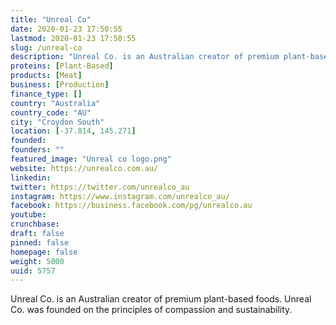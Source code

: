 ```yaml
---
title: "Unreal Co"
date: 2020-01-23 17:50:55
lastmod: 2020-01-23 17:50:55
slug: /unreal-co
description: "Unreal Co. is an Australian creator of premium plant-based foods. Unreal Co. was founded on the principles of compassion and sustainability."
proteins: [Plant-Based]
products: [Meat]
business: [Production]
finance_type: []
country: "Australia"
country_code: "AU"
city: "Croydon South"
location: [-37.814, 145.271]
founded: 
founders: ""
featured_image: "Unreal co logo.png"
website: https://unrealco.com.au/
linkedin: 
twitter: https://twitter.com/unrealco_au
instagram: https://www.instagram.com/unrealco_au/
facebook: https://business.facebook.com/pg/unrealco.au
youtube: 
crunchbase: 
draft: false
pinned: false
homepage: false
weight: 5000
uuid: 5757
---
```

Unreal Co. is an Australian creator of premium plant-based foods. Unreal Co. was founded on the principles of compassion and sustainability.
